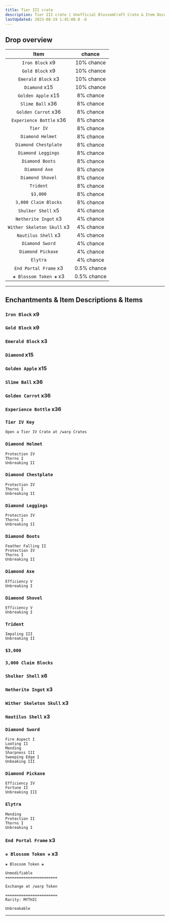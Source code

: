 ```yaml
---
title: Tier III crate
description: Tier III crate | Unofficial BlossomCraft Crate & Item Documentation
lastUpdated: 2023-08-19 1:45:00.0 -6
---
```


## Drop overview

|          Item          |   chance  |
|:----------------------:|:---------:|
|   `Iron Block` x9   | 10% chance |
|  `Gold Block` x9    | 10% chance |
|    `Emerald Block` x3   | 10% chance |
|    `Diamond` x15   | 10% chance |
| `Golden Apple` x15   | 8% chance |
|   `Slime Ball` x36  | 8% chance |
|     `Golden Carrot` x36     | 8% chance |
|   `Experience Bottle` x36   | 8% chance |
|    `Tier IV`    | 8% chance |
|    `Diamond Helmet`    | 8% chance |
|     `Diamond Chestplate`     | 8% chance |
| `Diamond Leggings` | 8% chance |
|   `Diamond Boots`   | 8% chance |
|    `Diamond Axe`   | 8% chance |
|     `Diamond Shovel`   | 8% chance |
| `Trident` | 8% chance |
|       `$3,000`      | 8% chance |
|    `3,000 Claim Blocks`   | 8% chance |
| `Shulker Shell` x5 | 4% chance |
|  `Netherite Ingot` x3  | 4% chance |
|      `Wither Skeleton Skull` x3  | 4% chance |
|   `Nautilus Shell` x3  | 4% chance |
|  `Diamond Sword`  | 4% chance |
|    `Diamond Pickaxe`   | 4% chance |
|    `Elytra`   | 4% chance |
|    `End Portal Frame` x3   | 0.5% chance |
|    `❀ Blossom Token ❀` x3   | 0.5% chance |

----

## Enchantments & Item Descriptions & Items

### `Iron Block` x9

### `Gold Block` x9

### `Emerald Block` x3

### `Diamond` x15

### `Golden Apple` x15

### `Slime Ball` x36

### `Golden Carrot` x36

### `Experience Bottle` x36

### `Tier IV Key`

```
Open a Tier IV Crate at /warp Crates
```

### `Diamond Helmet`

```
Protection IV
Thorns I
Unbreaking II
```

### `Diamond Chestplate`

```
Protection IV
Thorns I
Unbreaking II
```

### `Diamond Leggings`

```
Protection IV
Thorns I
Unbreaking II
```

### `Diamond Boots`

```
Feather Falling II
Protection IV
Thorns I
Unbreaking II
```

### `Diamond Axe`

```
Efficiency V
Unbreaking I
```

### `Diamond Shovel`

```
Efficiency V
Unbreaking I
```

### `Trident`

```
Impaling III
Unbreaking II
```

### `$3,000`

### `3,000 Claim Blocks`

### `Shulker Shell` x6

### `Netherite Ingot` x3

### `Wither Skeleton Skull` x3

### `Nautilus Shell` x3

### `Diamond Sword`

```
Fire Aspect I
Looting II
Mending
Sharpness III
Sweeping Edge I
Unbeaking III
```

### `Diamond Pickaxe`

```
Efficiency IV
Fortune II
Unbreaking III
```

### `Elytra`

```
Mending
Protection II
Thorns I
Unbreaking I
```

### `End Portal Frame` x3

### `❀ Blossom Token ❀` x3

```
❀ Blossom Token ❀

Unmodifiable
=======================

Exchange at /warp Token

=======================
Rarity: MYTHIC

Unbreakable
```

----